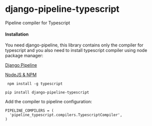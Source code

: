 # django-pipeline-typescript
Pipeline compiler for Typescript

#### Installation

You need django-pipeline, this library contains only the compiler for typescript and you also need to install typescript compiler using node package manager:

[Django Pipeline](http://django-pipeline.readthedocs.org/en/latest/index.html)

[NodeJS & NPM](https://nodejs.org/)

``` npm install -g typescript```

```pip install django-pipeline-typescript```

Add the compiler to pipeline configuration:

```
PIPELINE_COMPILERS = (
  'pipeline_typescript.compilers.TypescriptCompiler',
)
```
